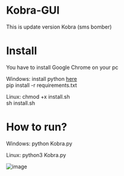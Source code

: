 # Kobra-GUI
This is update version Kobra (sms bomber)

# Install

You have to install Google Chrome on your pc
<br/>

Windows: install python <a href="https://www.python.org">here</a> <br/> pip install -r requirements.txt

Linux: chmod +x install.sh <br/> sh install.sh

# How to run?

Windows: python Kobra.py

Linux: python3 Kobra.py

![image](https://user-images.githubusercontent.com/55799553/119230293-00710600-bb35-11eb-9dcb-7357605513f0.png)


